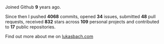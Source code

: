Joined Github **9** years ago.

Since then I pushed **4068** commits, opened **34** issues, submitted **48** pull requests, received **832** stars across **109** personal projects and contributed to **17** public repositories.

Find out more about me on [lukasbach.com](https://lukasbach.com)
